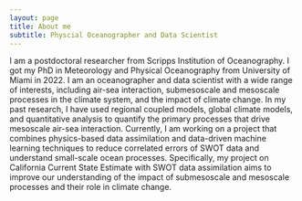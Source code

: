 ```yaml
---
layout: page
title: About me
subtitle: Physcial Oceanographer and Data Scientist
---
```


I am a postdoctoral researcher from Scripps Institution of Oceanography. I got my PhD in Meteorology and Physical Oceanography from University of Miami in 2022. I am an oceanographer and data scientist with a wide range of interests, including air-sea interaction, submesoscale and mesoscale processes in the climate system, and the impact of climate change. In my past research, I have used regional coupled models, global climate models, and quantitative analysis to quantify the primary processes that drive mesoscale air-sea interaction. Currently, I am working on a project that combines physics-based data assimilation and data-driven machine learning techniques to reduce correlated errors of SWOT data and understand small-scale ocean processes. Specifically, my project on California Current State Estimate with SWOT data assimilation aims to improve our understanding of the impact of submesoscale and mesoscale processes and their role in climate change.
